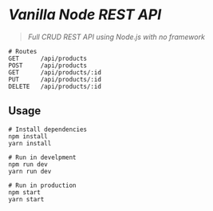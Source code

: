 # _Vanilla Node REST API_

> _Full CRUD REST API using Node.js with no framework_

```
# Routes
GET      /api/products
POST     /api/products
GET      /api/products/:id
PUT      /api/products/:id
DELETE   /api/products/:id
```

## Usage

```
# Install dependencies
npm install
yarn install

# Run in develpment
npm run dev
yarn run dev

# Run in production
npm start
yarn start
```
